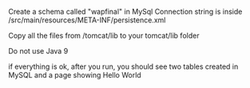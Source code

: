 Create a schema called "wapfinal" in MySql
    Connection string is inside /src/main/resources/META-INF/persistence.xml

Copy all the files from /tomcat/lib to your tomcat/lib folder

Do not use Java 9

if everything is ok, after you run, you should see two tables created in MySQL and a page showing Hello World
